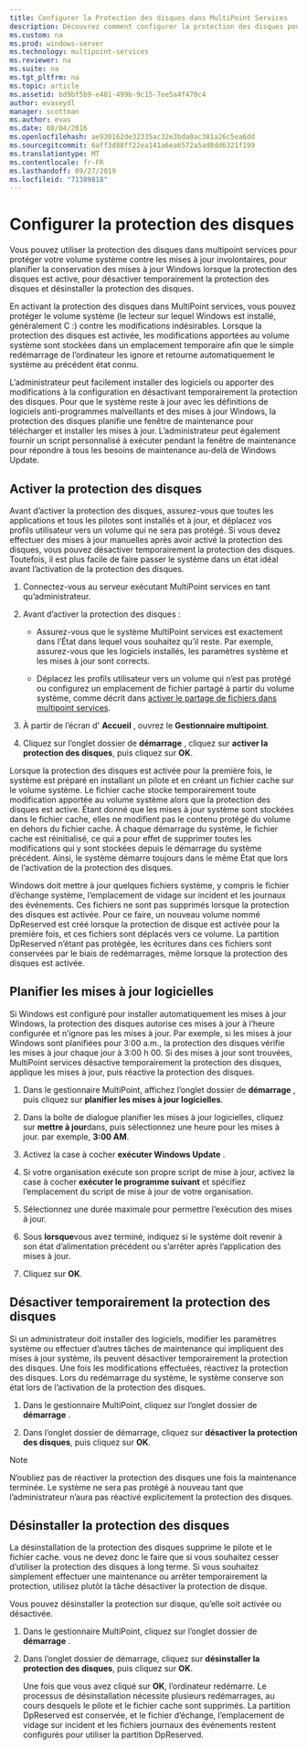 ```yaml
---
title: Configurer la Protection des disques dans MultiPoint Services
description: Découvrez comment configurer la protection des disques pour MultiPoint services
ms.custom: na
ms.prod: windows-server
ms.technology: multipoint-services
ms.reviewer: na
ms.suite: na
ms.tgt_pltfrm: na
ms.topic: article
ms.assetid: bd9bf5b9-e481-499b-9c15-7ee5a4f470c4
author: evaseydl
manager: scottman
ms.author: evas
ms.date: 08/04/2016
ms.openlocfilehash: ae930162de32335ac32e3bda0ac381a26c5ea6dd
ms.sourcegitcommit: 6aff3d88ff22ea141a6ea6572a5ad8dd6321f199
ms.translationtype: MT
ms.contentlocale: fr-FR
ms.lasthandoff: 09/27/2019
ms.locfileid: "71389818"
---
```

# <a name="configure-disk-protection"></a>Configurer la protection des disques
Vous pouvez utiliser la protection des disques dans multipoint services pour protéger votre volume système contre les mises à jour involontaires, pour planifier la conservation des mises à jour Windows lorsque la protection des disques est active, pour désactiver temporairement la protection des disques et désinstaller la protection des disques.  
  
En activant la protection des disques dans MultiPoint services, vous pouvez protéger le volume système (le lecteur sur lequel Windows est installé, généralement C :) contre les modifications indésirables. Lorsque la protection des disques est activée, les modifications apportées au volume système sont stockées dans un emplacement temporaire afin que le simple redémarrage de l’ordinateur les ignore et retourne automatiquement le système au précédent état connu.  
  
L’administrateur peut facilement installer des logiciels ou apporter des modifications à la configuration en désactivant temporairement la protection des disques. Pour que le système reste à jour avec les définitions de logiciels anti-programmes malveillants et des mises à jour Windows, la protection des disques planifie une fenêtre de maintenance pour télécharger et installer les mises à jour. L’administrateur peut également fournir un script personnalisé à exécuter pendant la fenêtre de maintenance pour répondre à tous les besoins de maintenance au-delà de Windows Update.  
  
## <a name="enable-disk-protection"></a>Activer la protection des disques  
Avant d’activer la protection des disques, assurez-vous que toutes les applications et tous les pilotes sont installés et à jour, et déplacez vos profils utilisateur vers un volume qui ne sera pas protégé. Si vous devez effectuer des mises à jour manuelles après avoir activé la protection des disques, vous pouvez désactiver temporairement la protection des disques. Toutefois, il est plus facile de faire passer le système dans un état idéal avant l’activation de la protection des disques.  
  
 
1.  Connectez-vous au serveur exécutant MultiPoint services en tant qu’administrateur.  
  
2.  Avant d’activer la protection des disques :  
  
    -   Assurez-vous que le système MultiPoint services est exactement dans l’État dans lequel vous souhaitez qu’il reste. Par exemple, assurez-vous que les logiciels installés, les paramètres système et les mises à jour sont corrects.  
  
    -   Déplacez les profils utilisateur vers un volume qui n’est pas protégé ou configurez un emplacement de fichier partagé à partir du volume système, comme décrit dans [activer le partage de fichiers dans multipoint services](Enable-file-sharing-in-MultiPoint-services.md).  
  
3.  À partir de l’écran d' **Accueil** , ouvrez le **Gestionnaire multipoint**.  
  
4.  Cliquez sur l’onglet dossier de **démarrage** , cliquez sur **activer la protection des disques**, puis cliquez sur **OK**.  
  
Lorsque la protection des disques est activée pour la première fois, le système est préparé en installant un pilote et en créant un fichier cache sur le volume système. Le fichier cache stocke temporairement toute modification apportée au volume système alors que la protection des disques est active. Étant donné que les mises à jour système sont stockées dans le fichier cache, elles ne modifient pas le contenu protégé du volume en dehors du fichier cache. À chaque démarrage du système, le fichier cache est réinitialisé, ce qui a pour effet de supprimer toutes les modifications qui y sont stockées depuis le démarrage du système précédent. Ainsi, le système démarre toujours dans le même État que lors de l’activation de la protection des disques.  
  
Windows doit mettre à jour quelques fichiers système, y compris le fichier d’échange système, l’emplacement de vidage sur incident et les journaux des événements. Ces fichiers ne sont pas supprimés lorsque la protection des disques est activée. Pour ce faire, un nouveau volume nommé DpReserved est créé lorsque la protection de disque est activée pour la première fois, et ces fichiers sont déplacés vers ce volume. La partition DpReserved n’étant pas protégée, les écritures dans ces fichiers sont conservées par le biais de redémarrages, même lorsque la protection des disques est activée.  
  
## <a name="schedule-software-updates"></a>Planifier les mises à jour logicielles  
Si Windows est configuré pour installer automatiquement les mises à jour Windows, la protection des disques autorise ces mises à jour à l’heure configurée et n’ignore pas les mises à jour. Par exemple, si les mises à jour Windows sont planifiées pour 3:00 a.m., la protection des disques vérifie les mises à jour chaque jour à 3:00 h 00. Si des mises à jour sont trouvées, MultiPoint services désactive temporairement la protection des disques, applique les mises à jour, puis réactive la protection des disques.  
   
1.  Dans le gestionnaire MultiPoint, affichez l’onglet dossier de **démarrage** , puis cliquez sur **planifier les mises à jour logicielles**.  
  
2.  Dans la boîte de dialogue planifier les mises à jour logicielles, cliquez sur **mettre à jour**dans, puis sélectionnez une heure pour les mises à jour. par exemple, **3:00 AM**.  
  
3.  Activez la case à cocher **exécuter Windows Update** .  
  
4.  Si votre organisation exécute son propre script de mise à jour, activez la case à cocher **exécuter le programme suivant** et spécifiez l’emplacement du script de mise à jour de votre organisation.  
  
5.  Sélectionnez une durée maximale pour permettre l’exécution des mises à jour.  
  
6.  Sous **lorsque**vous avez terminé, indiquez si le système doit revenir à son état d’alimentation précédent ou s’arrêter après l’application des mises à jour.  
  
7.  Cliquez sur **OK**.  
  
## <a name="temporarily-disable-disk-protection"></a>Désactiver temporairement la protection des disques  
Si un administrateur doit installer des logiciels, modifier les paramètres système ou effectuer d’autres tâches de maintenance qui impliquent des mises à jour système, ils peuvent désactiver temporairement la protection des disques. Une fois les modifications effectuées, réactivez la protection des disques. Lors du redémarrage du système, le système conserve son état lors de l’activation de la protection des disques.  
    
1.  Dans le gestionnaire MultiPoint, cliquez sur l’onglet dossier de **démarrage** .  
  
2.  Dans l’onglet dossier de démarrage, cliquez sur **désactiver la protection des disques**, puis cliquez sur **OK**.  
  
> [!NOTE]  
> N’oubliez pas de réactiver la protection des disques une fois la maintenance terminée. Le système ne sera pas protégé à nouveau tant que l’administrateur n’aura pas réactivé explicitement la protection des disques.  
  
## <a name="uninstall-disk-protection"></a>Désinstaller la protection des disques  
La désinstallation de la protection des disques supprime le pilote et le fichier cache. vous ne devez donc le faire que si vous souhaitez cesser d’utiliser la protection des disques à long terme. Si vous souhaitez simplement effectuer une maintenance ou arrêter temporairement la protection, utilisez plutôt la tâche désactiver la protection de disque.  
  
Vous pouvez désinstaller la protection sur disque, qu’elle soit activée ou désactivée.  
   
1.  Dans le gestionnaire MultiPoint, cliquez sur l’onglet dossier de **démarrage** .  
  
2.  Dans l’onglet dossier de démarrage, cliquez sur **désinstaller la protection des disques**, puis cliquez sur **OK**.  
  
    Une fois que vous avez cliqué sur **OK**, l’ordinateur redémarre. Le processus de désinstallation nécessite plusieurs redémarrages, au cours desquels le pilote et le fichier cache sont supprimés. La partition DpReserved est conservée, et le fichier d’échange, l’emplacement de vidage sur incident et les fichiers journaux des événements restent configurés pour utiliser la partition DpReserved.